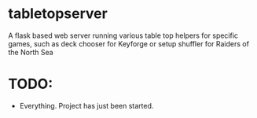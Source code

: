 # tabletopserver
A flask based web server running various table top helpers for specific games, such as deck chooser for Keyforge or setup shuffler for Raiders of the North Sea

# TODO:
* Everything. Project has just been started.
